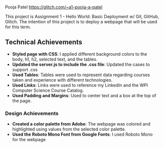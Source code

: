 Pooja Patel
https://glitch.com/~a1-pooja-a-patel

This project is Assignment 1 - Hello World: Basic Deployment w/ Git, GitHub, Glitch. The intention of this project is to deploy a webpage that will be used for this term.

## Technical Achievements
- **Styled page with CSS**: I applied different background colors to the body, h1, h2, selected text, and the tables.
- **Updated the server.js to include the .css file**: Updated the cases to support .css
- **Used Tables**: Tables were used to represent data regarding courses taken and experience with different technologies.
- **Used Links**: Links were used to reference my LinkedIn and the WPI Computer Science Course Catalog.
- **Used Padding and Margins**: Used to center text and a box at the top of the page.

### Design Achievements
- **Created a color palette from Adobe**: The webpage was colored and highlighted using values from the selected color palette.
- **Used the Roboto Mono Font from Google Fonts**: I used Roboto Mono for the webpage

